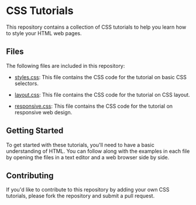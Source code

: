 # CSS Tutorials

This repository contains a collection of CSS tutorials to help you learn how to style your HTML web pages.

## Files

The following files are included in this repository:

- [styles.css](./styles.css): This file contains the CSS code for the tutorial on basic CSS selectors.

- [layout.css](./layout.css): This file contains the CSS code for the tutorial on CSS layout.

- [responsive.css](./responsive.css): This file contains the CSS code for the tutorial on responsive web design.

## Getting Started

To get started with these tutorials, you'll need to have a basic understanding of HTML. You can follow along with the examples in each file by opening the files in a text editor and a web browser side by side.

## Contributing

If you'd like to contribute to this repository by adding your own CSS tutorials, please fork the repository and submit a pull request.
